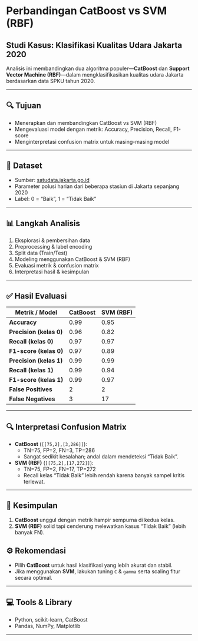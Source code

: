 # Perbandingan CatBoost vs SVM (RBF)  
## Studi Kasus: Klasifikasi Kualitas Udara Jakarta 2020

Analisis ini membandingkan dua algoritma populer—**CatBoost** dan **Support Vector Machine (RBF)**—dalam mengklasifikasikan kualitas udara Jakarta berdasarkan data SPKU tahun 2020.

---

## 🔍 Tujuan  
- Menerapkan dan membandingkan CatBoost vs SVM (RBF)  
- Mengevaluasi model dengan metrik: Accuracy, Precision, Recall, F1-score  
- Menginterpretasi confusion matrix untuk masing-masing model

---

## 📁 Dataset  
- Sumber: [satudata.jakarta.go.id](https://satudata.jakarta.go.id)  
- Parameter polusi harian dari beberapa stasiun di Jakarta sepanjang 2020  
- Label: 0 = “Baik”, 1 = “Tidak Baik”

---

## 📊 Langkah Analisis  
1. Eksplorasi & pembersihan data  
2. Preprocessing & label encoding  
3. Split data (Train/Test)  
4. Modeling menggunakan CatBoost & SVM (RBF)  
5. Evaluasi metrik & confusion matrix  
6. Interpretasi hasil & kesimpulan

---

## ✅ Hasil Evaluasi

| Metrik / Model          | CatBoost         | SVM (RBF)        |
|-------------------------|------------------|------------------|
| **Accuracy**            | 0.99             | 0.95             |
| **Precision (kelas 0)** | 0.96             | 0.82             |
| **Recall (kelas 0)**    | 0.97             | 0.97             |
| **F1-score (kelas 0)**  | 0.97             | 0.89             |
| **Precision (kelas 1)** | 0.99             | 0.99             |
| **Recall (kelas 1)**    | 0.99             | 0.94             |
| **F1-score (kelas 1)**  | 0.99             | 0.97             |
| **False Positives**     | 2                | 2                |
| **False Negatives**     | 3                | 17               |

---

## 🔍 Interpretasi Confusion Matrix

- **CatBoost** (`[[75,2],[3,286]]`):  
  - TN=75, FP=2, FN=3, TP=286  
  - Sangat sedikit kesalahan; andal dalam mendeteksi “Tidak Baik”.  
- **SVM (RBF)** (`[[75,2],[17,272]]`):  
  - TN=75, FP=2, FN=17, TP=272  
  - Recall kelas “Tidak Baik” lebih rendah karena banyak sampel kritis terlewat.

---

## 📝 Kesimpulan  
1. **CatBoost** unggul dengan metrik hampir sempurna di kedua kelas.  
2. **SVM (RBF)** solid tapi cenderung melewatkan kasus “Tidak Baik” (lebih banyak FN).  

## ⚙️ Rekomendasi  
- Pilih **CatBoost** untuk hasil klasifikasi yang lebih akurat dan stabil.  
- Jika menggunakan **SVM**, lakukan tuning `C` & `gamma` serta scaling fitur secara optimal.

---

## 💻 Tools & Library  
- Python, scikit-learn, CatBoost  
- Pandas, NumPy, Matplotlib

---
